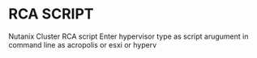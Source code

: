 # RCA SCRIPT
Nutanix Cluster RCA script
Enter hypervisor type as script arugument in command line as acropolis or esxi or hyperv
